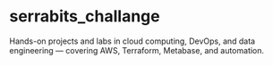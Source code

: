 # serrabits_challange
Hands-on projects and labs in cloud computing, DevOps, and data engineering — covering AWS, Terraform, Metabase, and automation.
